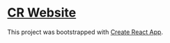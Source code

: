 # [CR Website](https://jakeebro.github.io/cr-website/)

This project was bootstrapped with [Create React App](https://github.com/facebook/create-react-app).
